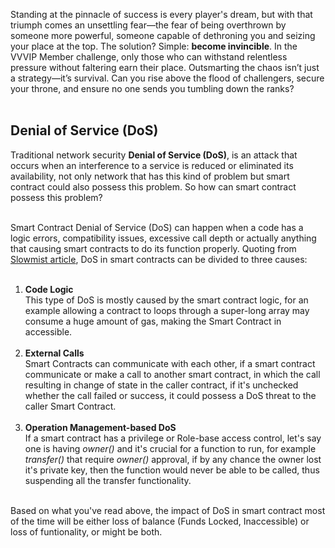Standing at the pinnacle of success is every player's dream, but with that triumph comes an unsettling fear—the fear of being overthrown by someone more powerful, someone capable of dethroning you and seizing your place at the top. The solution? Simple: **become invincible**. In the VVVIP Member challenge, only those who can withstand relentless pressure without faltering earn their place. Outsmarting the chaos isn’t just a strategy—it’s survival. Can you rise above the flood of challengers, secure your throne, and ensure no one sends you tumbling down the ranks? &nbsp;  
&nbsp;  

## Denial of Service (DoS)
Traditional network security **Denial of Service (DoS)**, is an attack that occurs when an interference to a service is reduced or eliminated its availability, not only network that has this kind of problem but smart contract could also possess this problem. So how can smart contract possess this problem? &nbsp;  
&nbsp;  

Smart Contract Denial of Service (DoS) can happen when a code has a logic errors, compatibility issues, excessive call depth or actually anything that causing smart contracts to do its function properly. Quoting from [Slowmist article](https://www.slowmist.com/articles/solidity-security/Common-Vulnerabilities-in-Solidity-Denial-of-Service-DOS.html), DoS in smart contracts can be divided to three causes: &nbsp;  
&nbsp;  

1. **Code Logic** &nbsp;  
    This type of DoS is mostly caused by the smart contract logic, for an example allowing a contract to loops through a super-long array may consume a huge amount of gas, making the Smart Contract in accessible. &nbsp;  
    &nbsp;  
2. **External Calls** &nbsp;  
    Smart Contracts can communicate with each other, if a smart contract communicate or make a call to another smart contract, in which the call resulting in change of state in the caller contract, if it's unchecked whether the call failed or success, it could possess a DoS threat to the caller Smart Contract. &nbsp;  
    &nbsp;  
3. **Operation Management-based DoS** &nbsp;  
    If a smart contract has a privilege or Role-base access control, let's say one is having *owner()* and it's crucial for a function to run, for example *transfer()* that require *owner()* approval, if by any chance the owner lost it's private key, then the function would never be able to be called, thus suspending all the transfer functionality. &nbsp;  
    &nbsp;  

Based on what you've read above, the impact of DoS in smart contract most of the time will be either loss of balance (Funds Locked, Inaccessible) or loss of funtionality, or might be both.